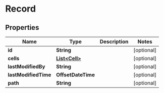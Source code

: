 

# Record


## Properties

| Name | Type | Description | Notes |
|------------ | ------------- | ------------- | -------------|
|**id** | **String** |  |  [optional] |
|**cells** | [**List&lt;Cell&gt;**](Cell.md) |  |  [optional] |
|**lastModifiedBy** | **String** |  |  [optional] |
|**lastModifiedTime** | **OffsetDateTime** |  |  [optional] |
|**path** | **String** |  |  [optional] |



